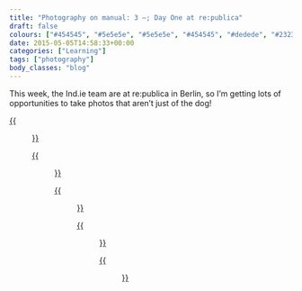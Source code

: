 ```yaml
---
title: "Photography on manual: 3 –; Day One at re:publica"
draft: false
colours: ["#454545", "#5e5e5e", "#5e5e5e", "#454545", "#dedede", "#232323", "#dedede"]
date: 2015-05-05T14:58:33+00:00
categories: ["Learning"]
tags: ["photography"]
body_classes: "blog"
---
```


This week, the Ind.ie team are at re:publica in Berlin, so I’m getting lots of opportunities to take photos that aren’t just of the dog!

[{{<figure class="wp-caption aligncenter size-full wp-image-4668" src="/images/2015/05/DSCF3596-small.jpg" alt="Sign for re:publica event, stage one" width="1500" height="1000" caption="re:publica in Berlin">}}](/images/2015/05/DSCF3596-small.jpg)

[{{<figure class="wp-caption aligncenter size-full wp-image-4672" src="/images/2015/05/DSCF3538-small.jpg" alt="A projected luminous anti-gun symbol on a floor" width="1500" height="1000" caption="**Projection.** A very abstract photo.">}}](/images/2015/05/DSCF3538-small.jpg)

[{{<figure class="wp-caption aligncenter size-full wp-image-4669" src="/images/2015/05/DSCF3603-small.jpg" alt="Big hallway with lots of seats and a stage at one end. A few people in the distance." width="1500" height="1000" caption="**STG-1 (Stage 1) at re:publica.** A fairly dark location, lit very strongly at one end. I managed to get a blurry walking man against it all.">}}](/images/2015/05/DSCF3603-small.jpg)

[{{<figure class="wp-caption aligncenter size-full wp-image-4670" src="/images/2015/05/DSCF3612-small.jpg" alt="Close up photo of Aral Balkan" width="1500" height="1000" caption="**Close up Aral.** Chopped the top of his head off, and he’s a bit coloured by the red light. I’m pleased I managed to get his face in focus, though it’s stronger around his mouth, whereas I guess the eyes is where we should be aiming for sharpness?">}}](/images/2015/05/DSCF3612-small.jpg)

[{{<figure class="wp-caption aligncenter size-full wp-image-4671" src="/images/2015/05/DSCF3679-small.jpg" alt="Photo of two women speaking on stage from behind the heads of two audience members" width="1500" height="1000" caption="**Between heads.** It’s not the most interesting shot, but I was pleased to get an in-focus photo between the heads in front of me.">}}](/images/2015/05/DSCF3679-small.jpg)


